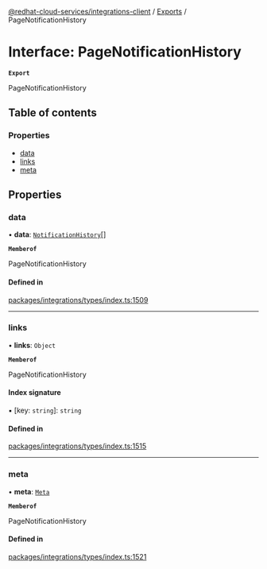 [@redhat-cloud-services/integrations-client](../README.md) / [Exports](../modules.md) / PageNotificationHistory

# Interface: PageNotificationHistory

**`Export`**

PageNotificationHistory

## Table of contents

### Properties

- [data](PageNotificationHistory.md#data)
- [links](PageNotificationHistory.md#links)
- [meta](PageNotificationHistory.md#meta)

## Properties

### data

• **data**: [`NotificationHistory`](NotificationHistory.md)[]

**`Memberof`**

PageNotificationHistory

#### Defined in

[packages/integrations/types/index.ts:1509](https://github.com/RedHatInsights/javascript-clients/blob/main/packages/integrations/types/index.ts#L1509)

___

### links

• **links**: `Object`

**`Memberof`**

PageNotificationHistory

#### Index signature

▪ [key: `string`]: `string`

#### Defined in

[packages/integrations/types/index.ts:1515](https://github.com/RedHatInsights/javascript-clients/blob/main/packages/integrations/types/index.ts#L1515)

___

### meta

• **meta**: [`Meta`](Meta.md)

**`Memberof`**

PageNotificationHistory

#### Defined in

[packages/integrations/types/index.ts:1521](https://github.com/RedHatInsights/javascript-clients/blob/main/packages/integrations/types/index.ts#L1521)
